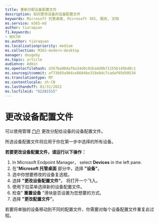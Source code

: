 ```yaml
---
title: 重新分配设备配置文件
description: 如何更改设备的设备配置文件
keywords: Microsoft 托管桌面, Microsoft 365, 服务, 文档
ms.service: m365-md
author: tiaraquan
f1.keywords:
- NOCSH
ms.author: tiaraquan
ms.localizationpriority: medium
ms.collection: M365-modern-desktop
manager: dougeby
ms.topic: article
audience: Admin
ms.openlocfilehash: d367ba004af6a34d0c92badd9b711556149bd8c1
ms.sourcegitcommit: af73b93a904ce8604be319e8dc7cadaf65d50534
ms.translationtype: MT
ms.contentlocale: zh-CN
ms.lasthandoff: 01/31/2022
ms.locfileid: "62281515"
---
```

# <a name="change-the-device-profile"></a>更改设备配置文件

可以使用管理 [门户](../service-description/profiles.md) 更改分配给设备的设备配置文件。

所选设备配置文件将应用于你在第一步中选择的所有设备。

**若要更改设备配置文件，请运行以下操作：**

1. In Microsoft Endpoint Manager， select **Devices** in the left pane.
1. 在"**Microsoft 托管桌面** 部分中，选择 **"设备"**。  
1. 选中你想要修改的设备复选框。
1. 选择 **"更改设备配置文件"**。 将打开一个飞入。
1. 使用下拉菜单选择新的设备配置文件。
1. 检查" **重置设备** "滑块是否设置为您想要的方式。
1. 选择 **"更改配置文件"**。

若要将单独的设备移动到不同的配置文件，你需要对每个设备配置文件重复此过程。
